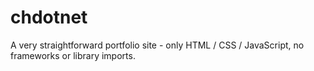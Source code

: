 # chdotnet

A very straightforward portfolio site - only HTML / CSS / JavaScript, no frameworks or library imports.
